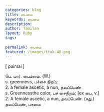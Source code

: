 ```yaml
---
categories: blog
title: பைமை
keywords: பைமை
description: 
author: Tamilan
layout: Ruby
tags: 
 
permalink: பைமை
featured: /images/ttak-48.png
---
```

  
[ paimai ]  
  
பெ. பார். பைம்மை. (W.)  
s. greenness, பச்சை நிறம்;  
2. a female ascetic, a nun, தவப்பெண்  
s. Greennessthe color, பச் சைநிறம்; [ex பை, v.]  
2. A female ascetic, a nun, தவப்பெண். (சது.)  
தவப்பெண், பசுமை